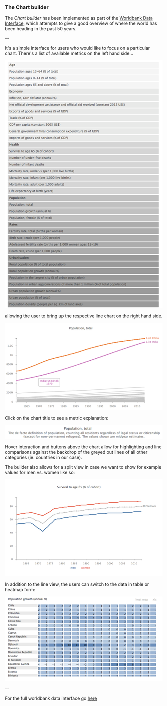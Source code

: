 ### The Chart builder

The *Chart builder* has been implemented as part of the [Worldbank Data Interface](http://larsvers.github.io/worldbank-data-interface/), which attempts to give a good overview of where the world has been heading in the past 50 years. 

--

It's a simple interface for users who would like to focus on a particular chart. There's a list of available metrics on the left hand side...

![chart_builder_list](images/worldbank_chart_builder_list.png)

allowing the user to bring up the respective line chart on the right hand side. 

![chart_builder_chart](images/worldbank_chart_builder_chart.png)

Click on the chart title to see a metric explanation:

![chart_builder_title](images/worldbank_chart_builder_title.png)

Hover interaction and buttons above the chart allow for highlighting and line comparisons against the backdrop of the greyed out lines of all other categories (ie. countries in our case). 

The builder also allows for a split view in case we want to show for example values for men vs. women like so:

![split_bars](images/worldbank_split.png)

In addition to the line view, the users can switch to the data in table or heatmap form:

![heatmap_view](images/worldbank_chart_builder_heatmap.png)

--

For the full worldbank data interface go [here](http://larsvers.github.io/worldbank-data-interface/)
